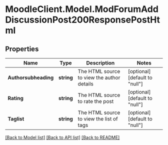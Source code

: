 # MoodleClient.Model.ModForumAddDiscussionPost200ResponsePostHtml

## Properties

Name | Type | Description | Notes
------------ | ------------- | ------------- | -------------
**Authorsubheading** | **string** | The HTML source to view the author details | [optional] [default to "null"]
**Rating** | **string** | The HTML source to rate the post | [optional] [default to "null"]
**Taglist** | **string** | The HTML source to view the list of tags | [optional] [default to "null"]

[[Back to Model list]](../README.md#documentation-for-models) [[Back to API list]](../README.md#documentation-for-api-endpoints) [[Back to README]](../README.md)

